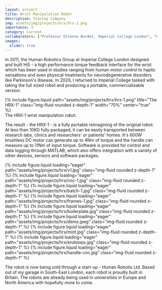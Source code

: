 ```yaml
---
layout: project
title: Wrist Manipulation Robot
description: Startup Company
img: assets/img/projects/hrx/hrx-1.png
importance: 3
category: Current
collabarators: ["Professor Etienne Burdet, Imperial College London", "Professor Aaron Yurkewich, Ontario Technical University", "Dr Ildar Farkhatdinov, University of London"]
images:
  slider: true
---
```


In 2011, the Human Robotics Group at Imperial College London designed and built Hi5 - a high performance torque feedback interface for the wrist which has been used in studies ranging from human motor control to haptic sensations and even physical treatments for neurodegenerative disorders like Parkinson's disease. In 2020, I returned to Imperial College tasked with taking the full sized robot and producing a portable, commercialisable version.

<div class="row justify-content-sm-center">
    {% include figure.liquid path="assets/img/projects/hrx/hrx-1.png" title="The HRX-1" class="img-fluid rounded z-depth-1" width="70%" center="true" %}
</div>
<div class="caption">
    The HRX-1 wrist manipulation robot.
</div>

The result - the HRX-1 - is a fully portable reimagining of the original robot. At less than 10KG fully packaged, it can be easily transported between research labs, clinics and researchers' or patients' homes. It's 600W brushless DC motor can generate up to 4Nm of torque and the handle can measure up to 11Nm of input torque. Software is provided for control and data logging through MATLAB, which also offers integration with a variety of other devices, sensors and software packages.

<swiper-container keyboard="true" navigation="true" pagination="true" pagination-type="progressbar" navigation="true"   autoplay-delay="2500" autoplay-disable-on-interaction="false" loop="true">
    <swiper-slide>{% include figure.liquid loading="eager" path="assets/img/projects/hrx/v1.jpg" class="img-fluid rounded z-depth-1" %}</swiper-slide>
    <swiper-slide>{% include figure.liquid loading="eager" path="assets/img/projects/hrx/cnc-1.jpg" class="img-fluid rounded z-depth-1" %}</swiper-slide>
    <swiper-slide>{% include figure.liquid loading="eager" path="assets/img/projects/hrx/batch-1.jpg" class="img-fluid rounded z-depth-1" %}</swiper-slide>
    <swiper-slide>{% include figure.liquid loading="eager" path="assets/img/projects/hrx/frames-1.jpg" class="img-fluid rounded z-depth-1" %}</swiper-slide>
    <swiper-slide>{% include figure.liquid loading="eager" path="assets/img/projects/hrx/boilerplate.jpg" class="img-fluid rounded z-depth-1" %}</swiper-slide>
    <swiper-slide>{% include figure.liquid loading="eager" path="assets/img/projects/hrx/demo.jpeg" class="img-fluid rounded z-depth-1" %}</swiper-slide>
    <swiper-slide>{% include figure.liquid loading="eager" path="assets/img/projects/hrx/mint.jpg" class="img-fluid rounded z-depth-1" %}</swiper-slide>
    <swiper-slide>{% include figure.liquid loading="eager" path="assets/img/projects/hrx/endstops.jpg" class="img-fluid rounded z-depth-1" %}</swiper-slide>
    <swiper-slide>{% include figure.liquid loading="eager" path="assets/img/projects/hrx/handle-cnc.jpg" class="img-fluid rounded z-depth-1" %}</swiper-slide>
</swiper-container>

The robot is now being sold through a start-up - Human Robotix Ltd. Based out of my garage in South-East London, each robot is proudly built in Britain. The robots are already being used in universities in Europe and North America with hopefully more to come.